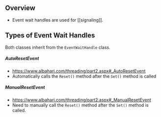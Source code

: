 ## Overview
- Event wait handles are used for [[signaling]].

## Types of Event Wait Handles
Both classes inherit from the `EventWaitHandle` class.
##### AutoResetEvent
- https://www.albahari.com/threading/part2.aspx#_AutoResetEvent
- Automatically calls the `Reset()` method after the `Set()` method is called
##### ManualResetEvent
- https://www.albahari.com/threading/part2.aspx#_ManualResetEvent
- Need to manually call the `Reset()` method after the `Set()` method is called.
